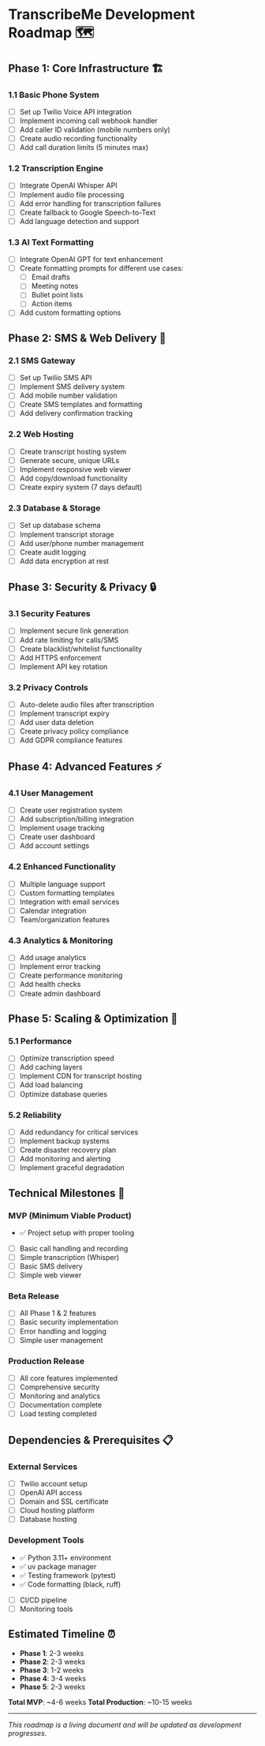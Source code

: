 # TranscribeMe Development Roadmap 🗺️

## Phase 1: Core Infrastructure 🏗️

### 1.1 Basic Phone System
- [ ] Set up Twilio Voice API integration
- [ ] Implement incoming call webhook handler
- [ ] Add caller ID validation (mobile numbers only)
- [ ] Create audio recording functionality
- [ ] Add call duration limits (5 minutes max)

### 1.2 Transcription Engine
- [ ] Integrate OpenAI Whisper API
- [ ] Implement audio file processing
- [ ] Add error handling for transcription failures
- [ ] Create fallback to Google Speech-to-Text
- [ ] Add language detection and support

### 1.3 AI Text Formatting
- [ ] Integrate OpenAI GPT for text enhancement
- [ ] Create formatting prompts for different use cases:
  - [ ] Email drafts
  - [ ] Meeting notes
  - [ ] Bullet point lists
  - [ ] Action items
- [ ] Add custom formatting options

## Phase 2: SMS & Web Delivery 📱

### 2.1 SMS Gateway
- [ ] Set up Twilio SMS API
- [ ] Implement SMS delivery system
- [ ] Add mobile number validation
- [ ] Create SMS templates and formatting
- [ ] Add delivery confirmation tracking

### 2.2 Web Hosting
- [ ] Create transcript hosting system
- [ ] Generate secure, unique URLs
- [ ] Implement responsive web viewer
- [ ] Add copy/download functionality
- [ ] Create expiry system (7 days default)

### 2.3 Database & Storage
- [ ] Set up database schema
- [ ] Implement transcript storage
- [ ] Add user/phone number management
- [ ] Create audit logging
- [ ] Add data encryption at rest

## Phase 3: Security & Privacy 🔒

### 3.1 Security Features
- [ ] Implement secure link generation
- [ ] Add rate limiting for calls/SMS
- [ ] Create blacklist/whitelist functionality
- [ ] Add HTTPS enforcement
- [ ] Implement API key rotation

### 3.2 Privacy Controls
- [ ] Auto-delete audio files after transcription
- [ ] Implement transcript expiry
- [ ] Add user data deletion
- [ ] Create privacy policy compliance
- [ ] Add GDPR compliance features

## Phase 4: Advanced Features ⚡

### 4.1 User Management
- [ ] Create user registration system
- [ ] Add subscription/billing integration
- [ ] Implement usage tracking
- [ ] Create user dashboard
- [ ] Add account settings

### 4.2 Enhanced Functionality
- [ ] Multiple language support
- [ ] Custom formatting templates
- [ ] Integration with email services
- [ ] Calendar integration
- [ ] Team/organization features

### 4.3 Analytics & Monitoring
- [ ] Add usage analytics
- [ ] Implement error tracking
- [ ] Create performance monitoring
- [ ] Add health checks
- [ ] Create admin dashboard

## Phase 5: Scaling & Optimization 🚀

### 5.1 Performance
- [ ] Optimize transcription speed
- [ ] Add caching layers
- [ ] Implement CDN for transcript hosting
- [ ] Add load balancing
- [ ] Optimize database queries

### 5.2 Reliability
- [ ] Add redundancy for critical services
- [ ] Implement backup systems
- [ ] Create disaster recovery plan
- [ ] Add monitoring and alerting
- [ ] Implement graceful degradation

## Technical Milestones 🎯

### MVP (Minimum Viable Product)
- ✅ Project setup with proper tooling
- [ ] Basic call handling and recording
- [ ] Simple transcription (Whisper)
- [ ] Basic SMS delivery
- [ ] Simple web viewer

### Beta Release
- [ ] All Phase 1 & 2 features
- [ ] Basic security implementation
- [ ] Error handling and logging
- [ ] Simple user management

### Production Release
- [ ] All core features implemented
- [ ] Comprehensive security
- [ ] Monitoring and analytics
- [ ] Documentation complete
- [ ] Load testing completed

## Dependencies & Prerequisites 📋

### External Services
- [ ] Twilio account setup
- [ ] OpenAI API access
- [ ] Domain and SSL certificate
- [ ] Cloud hosting platform
- [ ] Database hosting

### Development Tools
- ✅ Python 3.11+ environment
- ✅ uv package manager
- ✅ Testing framework (pytest)
- ✅ Code formatting (black, ruff)
- [ ] CI/CD pipeline
- [ ] Monitoring tools

## Estimated Timeline ⏰

- **Phase 1**: 2-3 weeks
- **Phase 2**: 2-3 weeks  
- **Phase 3**: 1-2 weeks
- **Phase 4**: 3-4 weeks
- **Phase 5**: 2-3 weeks

**Total MVP**: ~4-6 weeks
**Total Production**: ~10-15 weeks

---

*This roadmap is a living document and will be updated as development progresses.*